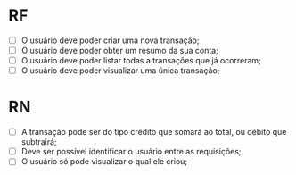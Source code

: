 # RF

- [ ] O usuário deve poder criar uma nova transação;
- [ ] O usuário deve poder obter um resumo da sua conta;
- [ ] O usuário deve poder listar todas a transações que já ocorreram;
- [ ] O usuário deve poder visualizar uma única transação;

# RN

- [ ] A transação pode ser do tipo crédito que somará ao total, ou débito que subtrairá;
- [ ] Deve ser possível identificar o usuário entre as requisições;
- [ ] O usuário só pode visualizar o qual ele criou;
